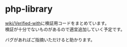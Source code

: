 ﻿# php-library

[wiki/Verified-with](https://github.com/noko206/php-library/wiki/Verified-with)に検証用コードをまとめています。<br>
検証が十分でないものがあるので適宜追加していく予定です。

バグがあればご指摘いただけると助かります。
